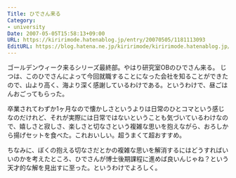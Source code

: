 ```yaml
---
Title: ひでさん来る
Category:
- university
Date: 2007-05-05T15:58:13+09:00
URL: https://kiririmode.hatenablog.jp/entry/20070505/1181113093
EditURL: https://blog.hatena.ne.jp/kiririmode/kiririmode.hatenablog.jp/atom/entry/8454420450078217353
---
```



ゴールデンウィーク来るシリーズ最終部。やはり研究室OBのひでさん来る。
じつは、このひでさんによって今回就職することになった会社を知ることができたので、山より高く、海より深く感謝しているわけである。というわけで、昼ごはんおごってもらった。


卒業されてわずか1ヶ月なので懐かしさというよりは日常のひとコマという感じなのだけれど、それが実際には日常ではないということも気づいているわけなので、嬉しさと寂しさ、楽しさと切なさという複雑な思いを抱えながら、おろしから揚げセットを食べた。これおいしい。超うまくて超おすすめ。


ちなみに、ぼくの抱える切なさだとかの複雑な思いを解消するにはどうすればいいのかを考えたところ、ひでさんが博士後期課程に進めば良いんじゃね？という天才的な解を見出すに至った。というわけでよろしく。
